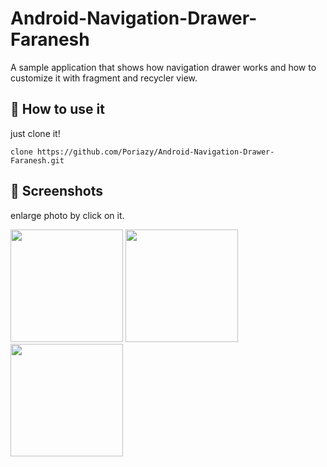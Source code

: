 # Android-Navigation-Drawer-Faranesh

A sample application that shows how navigation drawer works and how to customize it with fragment and recycler view.

## 🤔 How to use it

just clone it!
```
clone https://github.com/Poriazy/Android-Navigation-Drawer-Faranesh.git
```


## 📱 Screenshots
enlarge photo by click on it.

<div align:"center">
	<img src="https://poriazed.com/navigatin_drawer_screenshots/1.png" width="180">
	<img src="https://poriazed.com/navigatin_drawer_screenshots/2.png" width="180">
	<img src="https://poriazed.com/navigatin_drawer_screenshots/3.png" width="180">
</div>

